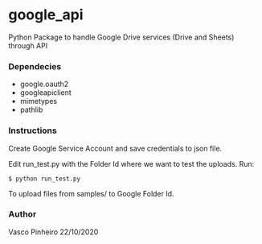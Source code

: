 # google_api
Python Package to handle Google Drive services (Drive and Sheets) through API

### Dependecies
- google.oauth2
- googleapiclient
- mimetypes
- pathlib


### Instructions
Create Google Service Account and save credentials to json file.

Edit run_test.py with the Folder Id where we want to test the uploads.
Run:
```
$ python run_test.py
```

To upload files from samples/ to Google Folder Id.

### Author
Vasco Pinheiro
22/10/2020
